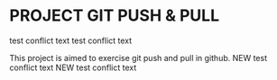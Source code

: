 # PROJECT GIT PUSH & PULL
test conflict text
test conflict text

This project is aimed to exercise git push and pull in github.
NEW test conflict text
NEW test conflict text
